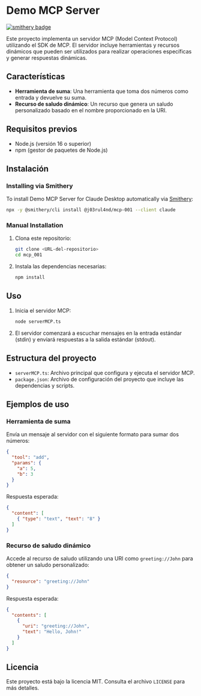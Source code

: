 # Demo MCP Server

[![smithery badge](https://smithery.ai/badge/@j03rul4nd/mcp-001)](https://smithery.ai/server/@j03rul4nd/mcp-001)

Este proyecto implementa un servidor MCP (Model Context Protocol) utilizando el SDK de MCP. El servidor incluye herramientas y recursos dinámicos que pueden ser utilizados para realizar operaciones específicas y generar respuestas dinámicas.

## Características

- **Herramienta de suma**: Una herramienta que toma dos números como entrada y devuelve su suma.
- **Recurso de saludo dinámico**: Un recurso que genera un saludo personalizado basado en el nombre proporcionado en la URI.

## Requisitos previos

- Node.js (versión 16 o superior)
- npm (gestor de paquetes de Node.js)


## Instalación

### Installing via Smithery

To install Demo MCP Server for Claude Desktop automatically via [Smithery](https://smithery.ai/server/@j03rul4nd/mcp-001):

```bash
npx -y @smithery/cli install @j03rul4nd/mcp-001 --client claude
```

### Manual Installation

1. Clona este repositorio:
   ```bash
   git clone <URL-del-repositorio>
   cd mcp_001
   ```

2. Instala las dependencias necesarias:
   ```bash
   npm install
   ```

## Uso

1. Inicia el servidor MCP:
   ```bash
   node serverMCP.ts
   ```

2. El servidor comenzará a escuchar mensajes en la entrada estándar (stdin) y enviará respuestas a la salida estándar (stdout).

## Estructura del proyecto

- `serverMCP.ts`: Archivo principal que configura y ejecuta el servidor MCP.
- `package.json`: Archivo de configuración del proyecto que incluye las dependencias y scripts.

## Ejemplos de uso

### Herramienta de suma
Envía un mensaje al servidor con el siguiente formato para sumar dos números:
```json
{
  "tool": "add",
  "params": {
    "a": 5,
    "b": 3
  }
}
```
Respuesta esperada:
```json
{
  "content": [
    { "type": "text", "text": "8" }
  ]
}
```

### Recurso de saludo dinámico
Accede al recurso de saludo utilizando una URI como `greeting://John` para obtener un saludo personalizado:
```json
{
  "resource": "greeting://John"
}
```
Respuesta esperada:
```json
{
  "contents": [
    {
      "uri": "greeting://John",
      "text": "Hello, John!"
    }
  ]
}
```

## Licencia

Este proyecto está bajo la licencia MIT. Consulta el archivo `LICENSE` para más detalles.
